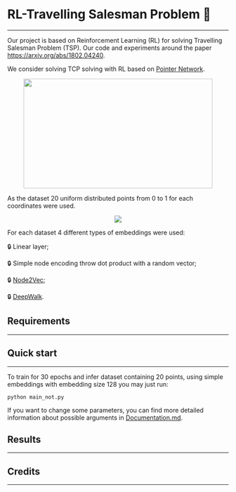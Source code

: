 # RL-Travelling Salesman Problem :robot:
----------------------------------

Our project is based on Reinforcement Learning (RL) for solving Travelling Salesman Problem (TSP). Our code and experiments around the paper https://arxiv.org/abs/1802.04240.

We consider solving TCP solving with RL based on [Pointer Network](https://arxiv.org/abs/1506.03134). 

<p align="center">
  <img src="https://github.com/Nina-Konovalova/TCP-RL-Skoltech_project/blob/main/pictures/data/image.png" width="430" height="250">
</p>

As the dataset 20 uniform distributed points from 0 to 1 for each coordinates were used. 

<p align="center">
  <img src="https://github.com/Nina-Konovalova/TCP-RL-Skoltech_project/blob/main/pictures/data/map.png" >
</p>

For each dataset 4 different types of embeddings were used:

:lock: Linear layer;

:lock: Simple node encoding throw dot product with a random vector;

:lock: [Node2Vec](https://arxiv.org/abs/1607.00653);

:lock: [DeepWalk](https://paperswithcode.com/method/deepwalk).

## Requirements
-----------------------------------


## Quick start
-----------------------------------
To train for 30 epochs and infer dataset containing 20 points, using simple embeddings with embedding size 128 you may just run:

```python main_not.py```

If you want to change some parameters, you can find more detailed information about possible arguments in [Documentation.md](https://github.com/Nina-Konovalova/TCP-RL-Skoltech_project/blob/main/DOCUMENTATION.MD).

## Results
-----------------------------------

## Credits
-------------------------------------
